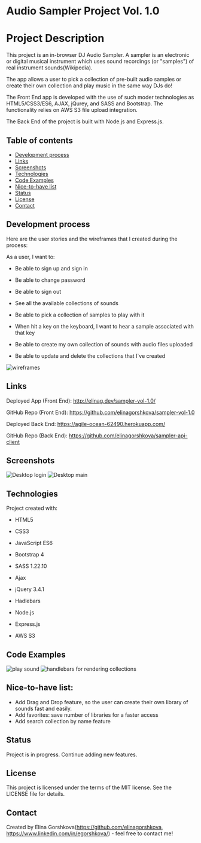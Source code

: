 # Audio Sampler Project Vol. 1.0

# Project Description
This project is an in-browser DJ Audio Sampler. A sampler is an electronic or digital musical instrument which uses sound recordings (or "samples") of real instrument sounds(Wikipedia).

The app allows a user to pick a collection of pre-built audio samples or create their own collection and play music in the same way DJs do!

The Front End app is developed with the use of such moder technologies as HTML5/CSS3/ES6, AJAX, jQurey, and SASS and Bootstrap.
The functionality relies on AWS S3 file upload integration.

The Back End of the project is built with Node.js and Express.js.

## Table of contents
* [Development process](#development-process)
* [Links](#links)
* [Screenshots](#screenshots)
* [Technologies](#technologies)
* [Code Examples](#code-examples)
* [Nice-to-have list](#nice-to-have-list)
* [Status](#status)
* [License](#license)
* [Contact](#contact)

## Development process

Here are the user stories and the wireframes that I created during the process:

As a user, I want to:

* Be able to sign up and sign in
* Be able to change password
* Be able to sign out

* See all the available collections of sounds
* Be able to pick a collection of samples to play with it
* When hit a key on the keyboard, I want to hear a sample associated with that key
* Be able to create my own collection of sounds with audio files uploaded
* Be able to update and delete the collections that I`ve created


![wireframes](./public/images/wireframes.png)

## Links
Deployed App (Front End): http://elinag.dev/sampler-vol-1.0/

GitHub Repo (Front End): https://github.com/elinagorshkova/sampler-vol-1.0

Deployed Back End: https://agile-ocean-62490.herokuapp.com/

GitHub Repo (Back End): https://github.com/elinagorshkova/sampler-api-client

## Screenshots
![Desktop login](./public/images/main.png)
![Desktop main](./public/images/main.png)

## Technologies
Project created with:
* HTML5
* CSS3
* JavaScript ES6
* Bootstrap 4
* SASS 1.22.10
* Ajax
* jQuery 3.4.1
* Hadlebars

* Node.js
* Express.js
* AWS S3


## Code Examples
![play sound](./public/images/play-sound.png)
![handlebars for rendering collections](./public/images/handlebars.png)


## Nice-to-have list:
* Add Drag and Drop feature, so the user can create their own library of sounds fast and easily.
* Add favorites: save number of libraries for a faster access
* Add search collection by name feature

## Status
Project is in progress.
Continue adding new features.


## License

This project is licensed under the terms of the MIT license. See the LICENSE file for details.

## Contact
Created by Elina Gorshkova(https://github.com/elinagorshkova, https://www.linkedin.com/in/egorshkova/) - feel free to contact me!
